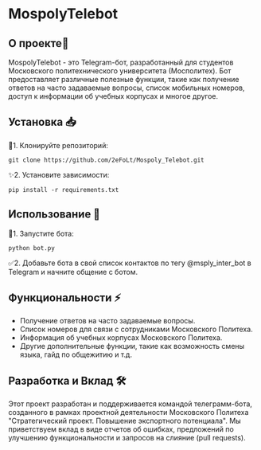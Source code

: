 # MospolyTelebot

## О проекте:star2:

MospolyTelebot - это Telegram-бот, разработанный для студентов Московского политехнического университета (Мосполитех). Бот предоставляет различные полезные функции, такие как получение ответов на часто задаваемые вопросы, список мобильных номеров, доступ к информации об учебных корпусах и многое другое.

## Установка 📥

:memo:1. Клонируйте репозиторий:

```
git clone https://github.com/2eFoLt/Mospoly_Telebot.git
```


:sparkles:2. Установите зависимости:

```
pip install -r requirements.txt
```


## Использование 🚀

:space_invader:1. Запустите бота:

```
python bot.py
```


✅2. Добавьте бота в свой список контактов по тегу @msply_inter_bot в Telegram и начните общение с ботом.

## Функциональности ⚡️

- Получение ответов на часто задаваемые вопросы.
- Список номеров для связи с сотрудниками Московского Политеха.
- Информация об учебных корпусах Московского Политеха.
- Другие дополнительные функции, такие как возможность смены языка, гайд по общежитию и т.д.

## Разработка и Вклад 🛠️

Этот проект разработан и поддерживается командой телеграмм-бота, созданного в рамках проектной деятельности Московского Политеха "Стратегический проект. Повышение экспортного потенциала". Мы приветствуем вклад в виде отчетов об ошибках, предложений по улучшению функциональности и запросов на слияние (pull requests).


